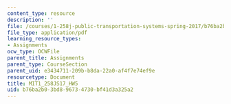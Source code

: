 ```yaml
---
content_type: resource
description: ''
file: /courses/1-258j-public-transportation-systems-spring-2017/b76ba2b03bd896734730bf41d3a325a2_MIT1_258JS17_HW5.pdf
file_type: application/pdf
learning_resource_types:
- Assignments
ocw_type: OCWFile
parent_title: Assignments
parent_type: CourseSection
parent_uid: e3434711-209b-b8da-22a0-af4f7e74ef9e
resourcetype: Document
title: MIT1_258JS17_HW5
uid: b76ba2b0-3bd8-9673-4730-bf41d3a325a2
---
```

